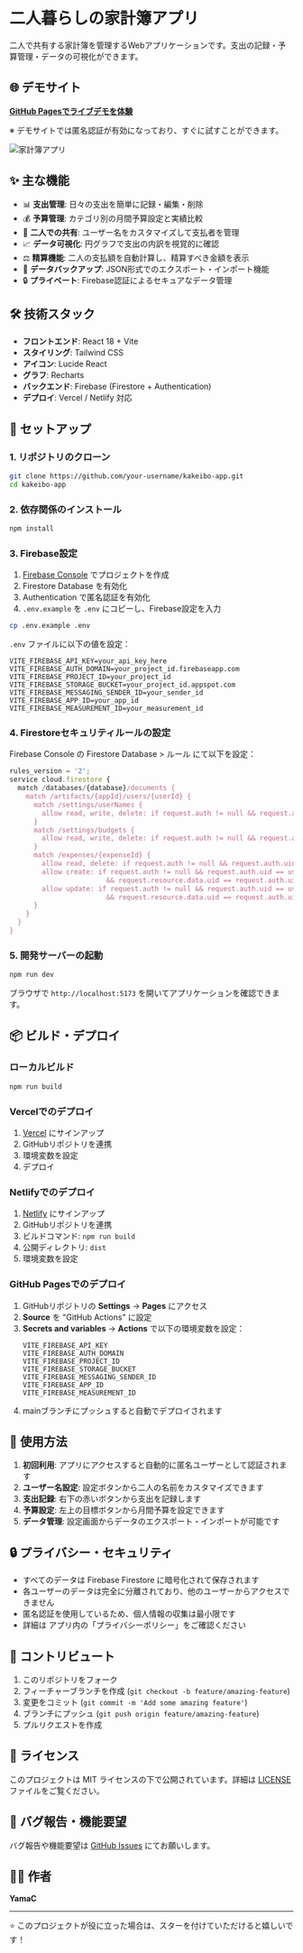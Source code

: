 # 二人暮らしの家計簿アプリ

二人で共有する家計簿を管理するWebアプリケーションです。支出の記録・予算管理・データの可視化ができます。

## 🌐 デモサイト

**[GitHub Pagesでライブデモを体験](https://yamac-music.github.io/kakeibo-app-react/)**

※ デモサイトでは匿名認証が有効になっており、すぐに試すことができます。

![家計簿アプリ](https://via.placeholder.com/800x400?text=Kakeibo+App+Screenshot)

## ✨ 主な機能

- 📊 **支出管理**: 日々の支出を簡単に記録・編集・削除
- 💰 **予算管理**: カテゴリ別の月間予算設定と実績比較
- 👥 **二人での共有**: ユーザー名をカスタマイズして支払者を管理
- 📈 **データ可視化**: 円グラフで支出の内訳を視覚的に確認
- ⚖️ **精算機能**: 二人の支払額を自動計算し、精算すべき金額を表示
- 💾 **データバックアップ**: JSON形式でのエクスポート・インポート機能
- 🔒 **プライベート**: Firebase認証によるセキュアなデータ管理

## 🛠️ 技術スタック

- **フロントエンド**: React 18 + Vite
- **スタイリング**: Tailwind CSS
- **アイコン**: Lucide React
- **グラフ**: Recharts
- **バックエンド**: Firebase (Firestore + Authentication)
- **デプロイ**: Vercel / Netlify 対応

## 🚀 セットアップ

### 1. リポジトリのクローン

```bash
git clone https://github.com/your-username/kakeibo-app.git
cd kakeibo-app
```

### 2. 依存関係のインストール

```bash
npm install
```

### 3. Firebase設定

1. [Firebase Console](https://console.firebase.google.com/) でプロジェクトを作成
2. Firestore Database を有効化
3. Authentication で匿名認証を有効化
4. `.env.example` を `.env` にコピーし、Firebase設定を入力

```bash
cp .env.example .env
```

`.env` ファイルに以下の値を設定：

```env
VITE_FIREBASE_API_KEY=your_api_key_here
VITE_FIREBASE_AUTH_DOMAIN=your_project_id.firebaseapp.com
VITE_FIREBASE_PROJECT_ID=your_project_id
VITE_FIREBASE_STORAGE_BUCKET=your_project_id.appspot.com
VITE_FIREBASE_MESSAGING_SENDER_ID=your_sender_id
VITE_FIREBASE_APP_ID=your_app_id
VITE_FIREBASE_MEASUREMENT_ID=your_measurement_id
```

### 4. Firestoreセキュリティルールの設定

Firebase Console の Firestore Database > ルール にて以下を設定：

```javascript
rules_version = '2';
service cloud.firestore {
  match /databases/{database}/documents {
    match /artifacts/{appId}/users/{userId} {
      match /settings/userNames {
        allow read, write, delete: if request.auth != null && request.auth.uid == userId;
      }
      match /settings/budgets {
        allow read, write, delete: if request.auth != null && request.auth.uid == userId;
      }
      match /expenses/{expenseId} {
        allow read, delete: if request.auth != null && request.auth.uid == userId;
        allow create: if request.auth != null && request.auth.uid == userId 
                        && request.resource.data.uid == request.auth.uid;
        allow update: if request.auth != null && request.auth.uid == userId 
                        && request.resource.data.uid == request.auth.uid;
      }
    }
  }
}
```

### 5. 開発サーバーの起動

```bash
npm run dev
```

ブラウザで `http://localhost:5173` を開いてアプリケーションを確認できます。

## 📦 ビルド・デプロイ

### ローカルビルド

```bash
npm run build
```

### Vercelでのデプロイ

1. [Vercel](https://vercel.com) にサインアップ
2. GitHubリポジトリを連携
3. 環境変数を設定
4. デプロイ

### Netlifyでのデプロイ

1. [Netlify](https://netlify.com) にサインアップ
2. GitHubリポジトリを連携
3. ビルドコマンド: `npm run build`
4. 公開ディレクトリ: `dist`
5. 環境変数を設定

### GitHub Pagesでのデプロイ

1. GitHubリポジトリの **Settings** → **Pages** にアクセス
2. **Source** を "GitHub Actions" に設定
3. **Secrets and variables** → **Actions** で以下の環境変数を設定：
   ```
   VITE_FIREBASE_API_KEY
   VITE_FIREBASE_AUTH_DOMAIN
   VITE_FIREBASE_PROJECT_ID
   VITE_FIREBASE_STORAGE_BUCKET
   VITE_FIREBASE_MESSAGING_SENDER_ID
   VITE_FIREBASE_APP_ID
   VITE_FIREBASE_MEASUREMENT_ID
   ```
4. mainブランチにプッシュすると自動でデプロイされます

## 📱 使用方法

1. **初回利用**: アプリにアクセスすると自動的に匿名ユーザーとして認証されます
2. **ユーザー名設定**: 設定ボタンから二人の名前をカスタマイズできます
3. **支出記録**: 右下の赤いボタンから支出を記録します
4. **予算設定**: 左上の目標ボタンから月間予算を設定できます
5. **データ管理**: 設定画面からデータのエクスポート・インポートが可能です

## 🔒 プライバシー・セキュリティ

- すべてのデータは Firebase Firestore に暗号化されて保存されます
- 各ユーザーのデータは完全に分離されており、他のユーザーからアクセスできません
- 匿名認証を使用しているため、個人情報の収集は最小限です
- 詳細は アプリ内の「プライバシーポリシー」をご確認ください

## 🤝 コントリビュート

1. このリポジトリをフォーク
2. フィーチャーブランチを作成 (`git checkout -b feature/amazing-feature`)
3. 変更をコミット (`git commit -m 'Add some amazing feature'`)
4. ブランチにプッシュ (`git push origin feature/amazing-feature`)
5. プルリクエストを作成

## 📄 ライセンス

このプロジェクトは MIT ライセンスの下で公開されています。詳細は [LICENSE](LICENSE) ファイルをご覧ください。

## 🐛 バグ報告・機能要望

バグ報告や機能要望は [GitHub Issues](https://github.com/your-username/kakeibo-app/issues) にてお願いします。

## 👨‍💻 作者

**YamaC**

---

⭐ このプロジェクトが役に立った場合は、スターを付けていただけると嬉しいです！
